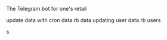 The Telegram bot for one's retail


update data with cron
data.rb data
updating user
data.rb users

s
